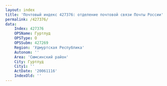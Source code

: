 ```yaml
---
layout: index
title: 'Почтовый индекс 427376: отделение почтовой связи Почты России'
permalink: /427376/
data:
    Index: 427376
    OPSName: Гуртлуд
    OPSType: О
    OPSSubm: 427269
    Region: 'Удмуртская Республика'
    Autonom: ''
    Area: 'Сюмсинский район'
    City: Гуртлуд
    City1: ''
    ActDate: '20061116'
    IndexOld: ''
---
```

